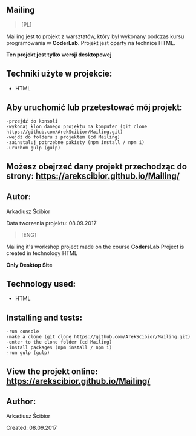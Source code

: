 ## Mailing

> [PL]

Mailing jest to projekt z warsztatów, który był wykonany podczas kursu programowania w **CoderLab**.
Projekt jest oparty na technice HTML.

**Ten projekt jest tylko wersji desktopowej**



## Techniki użyte w projekcie:
- HTML

## Aby uruchomić lub przetestować mój projekt:

```
-przejdź do konsoli
-wykonaj klon danego projektu na komputer (git clone https://github.com/ArekScibior/Mailing.git)
-wejdź do folderu z projektem (cd Mailing)
-zainstaluj potrzebne pakiety (npm install / npm i)
-uruchom gulp (gulp)
```

## Możesz obejrzeć dany projekt przechodząc do strony: https://arekscibior.github.io/Mailing/


## Autor:
Arkadiusz Ścibior

Data tworzenia projektu: 08.09.2017





> [ENG]

Mailing it's workshop project made on the course **CodersLab**
Project is created in technology HTML

**Only Desktop Site**

## Technology used:
- HTML

## Installing and tests:

```
-run console
-make a clone (git clone https://github.com/ArekScibior/Mailing.git)
-enter to the clone folder (cd Mailing)
-install packages (npm install / npm i)
-run gulp (gulp)
```


## View the projekt online: https://arekscibior.github.io/Mailing/


## Author:
Arkadiusz Ścibior

Created: 08.09.2017

